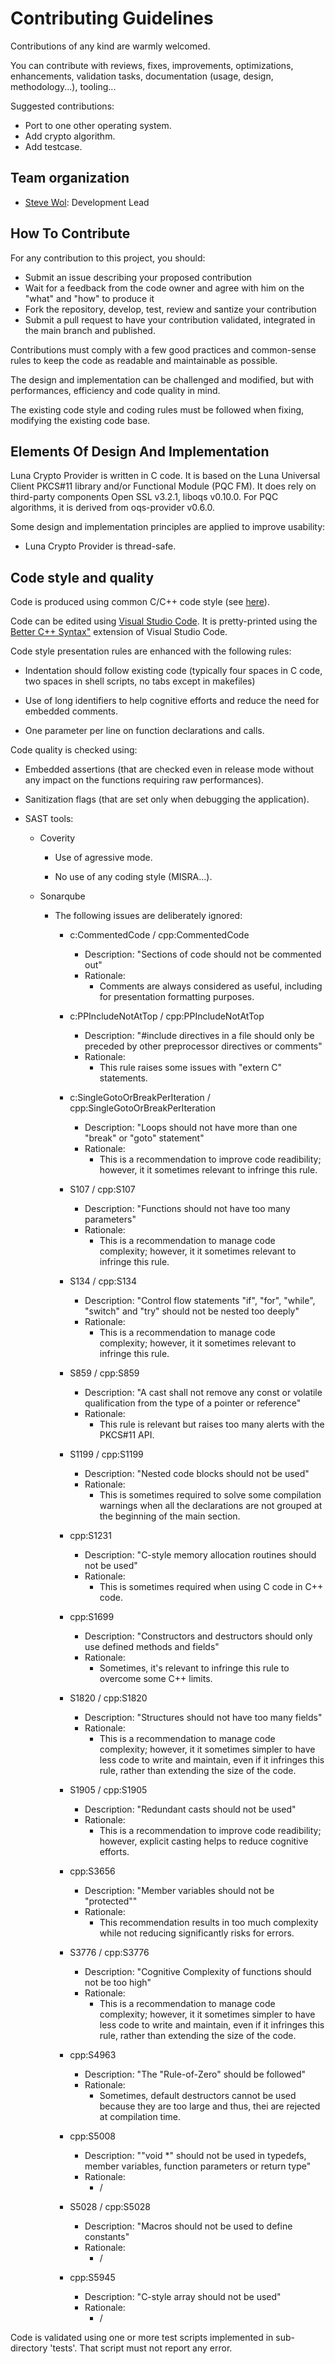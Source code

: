 # Contributing Guidelines

Contributions of any kind are warmly welcomed.

You can contribute with reviews, fixes, improvements, optimizations, enhancements, validation tasks, documentation (usage, design, methodology...), tooling...

Suggested contributions:

- Port to one other operating system.
- Add crypto algorithm.
- Add testcase.

## Team organization

- [Steve Wol](https://github.com/stuTcUPw): Development Lead

## How To Contribute

For any contribution to this project, you should:

- Submit an issue describing your proposed contribution
- Wait for a feedback from the code owner and agree with him on the "what" and "how" to produce it
- Fork the repository, develop, test, review and santize your contribution
- Submit a pull request to have your contribution validated, integrated in the main branch and published.

Contributions must comply with a few good practices and common-sense rules to keep the code as readable and maintainable as possible.

The design and implementation can be challenged and modified, but with performances, efficiency and code quality in mind.

The existing code style and coding rules must be followed when fixing, modifying the existing code base.

## Elements Of Design And Implementation

Luna Crypto Provider is written in C code. It is based on the Luna Universal Client PKCS#11 library and/or Functional Module (PQC FM).
It does rely on third-party components Open SSL v3.2.1, liboqs v0.10.0. For PQC algorithms, it is derived from oqs-provider v0.6.0.

Some design and implementation principles are applied to improve usability:

- Luna Crypto Provider is thread-safe.

## Code style and quality

Code is produced using common C/C++ code style (see [here](https://isocpp.github.io/CppCoreGuidelines/CppCoreGuidelines)).

Code can be edited using [Visual Studio Code](https://code.visualstudio.com/download). It is pretty-printed using the [Better C++ Syntax"](https://marketplace.visualstudio.com/items?itemName=jeff-hykin.better-cpp-syntax) extension of Visual Studio Code.

Code style presentation rules are enhanced with the following rules:

- Indentation should follow existing code (typically four spaces in C code, two spaces in shell scripts, no tabs except in makefiles)

- Use of long identifiers to help cognitive efforts and reduce the need for embedded comments.

- One parameter per line on function declarations and calls.

Code quality is checked using:

- Embedded assertions (that are checked even in release mode without any impact on the functions requiring raw performances).

- Sanitization flags (that are set only when debugging the application).

- SAST tools:

  - Coverity

    - Use of agressive mode.

    - No use of any coding style (MISRA...).

  - Sonarqube

    - The following issues are deliberately ignored:

      - c:CommentedCode / cpp:CommentedCode
        - Description: "Sections of code should not be commented out"
        - Rationale:
          - Comments are always considered as useful, including for presentation formatting purposes.

      - c:PPIncludeNotAtTop / cpp:PPIncludeNotAtTop
        - Description: "#include directives in a file should only be preceded by other preprocessor directives or comments"
        - Rationale:
          - This rule raises some issues with "extern C" statements.

      - c:SingleGotoOrBreakPerIteration / cpp:SingleGotoOrBreakPerIteration
        - Description: "Loops should not have more than one "break" or "goto" statement"
        - Rationale:
          - This is a recommendation to improve code readibility; however, it it sometimes relevant to infringe this rule.

      - S107 / cpp:S107

        - Description: "Functions should not have too many parameters"
        - Rationale:
          - This is a recommendation to manage code complexity; however, it it sometimes relevant to infringe this rule.

      - S134 / cpp:S134
        - Description: "Control flow statements "if", "for", "while", "switch" and "try" should not be nested too deeply"
        - Rationale:
          - This is a recommendation to manage code complexity; however, it it sometimes relevant to infringe this rule.

      - S859 / cpp:S859
        - Description: "A cast shall not remove any const or volatile qualification from the type of a pointer or reference"
        - Rationale:
          - This rule is relevant but raises too many alerts with the PKCS#11 API.

      - S1199 / cpp:S1199
        - Description: "Nested code blocks should not be used"
        - Rationale:
          - This is sometimes required to solve some compilation warnings when all the declarations are not grouped at the beginning of the main section.

      - cpp:S1231
        - Description: "C-style memory allocation routines should not be used"
        - Rationale:
          - This is sometimes required when using C code in C++ code.

      - cpp:S1699
        - Description: "Constructors and destructors should only use defined methods and fields"
        - Rationale:
          - Sometimes, it's relevant to infringe this rule to overcome some C++ limits.

      - S1820 / cpp:S1820
        - Description: "Structures should not have too many fields"
        - Rationale:
          - This is a recommendation to manage code complexity; however, it it sometimes simpler to have less code to write and maintain, even if it infringes this rule, rather than extending the size of the code.

      - S1905 / cpp:S1905
        - Description: "Redundant casts should not be used"
        - Rationale:
          - This is a recommendation to improve code readibility; however, explicit casting helps to reduce cognitive efforts.

      - cpp:S3656
        - Description: "Member variables should not be "protected""
        - Rationale:
          - This recommendation results in too much complexity while not reducing significantly risks for errors.

      - S3776 / cpp:S3776
        - Description: "Cognitive Complexity of functions should not be too high"
        - Rationale:
          - This is a recommendation to manage code complexity; however, it it sometimes simpler to have less code to write and maintain, even if it infringes this rule, rather than extending the size of the code.

      - cpp:S4963
        - Description: "The "Rule-of-Zero" should be followed"
        - Rationale:
          - Sometimes, default destructors cannot be used because they are too large and thus, thei are rejected at compilation time.

      - cpp:S5008
        - Description: ""void *" should not be used in typedefs, member variables, function parameters or return type"
        - Rationale:
          - /

      - S5028 / cpp:S5028
        - Description: "Macros should not be used to define constants"
        - Rationale:
          - /

      - cpp:S5945
        - Description: "C-style array should not be used"
        - Rationale:
          - /

Code is validated using one or more test scripts implemented in sub-directory 'tests'. That script must not report any error.
